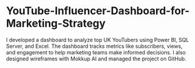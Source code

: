 # YouTube-Influencer-Dashboard-for-Marketing-Strategy
I developed a dashboard to analyze top UK YouTubers using Power BI, SQL Server, and Excel. The dashboard tracks metrics like subscribers, views, and engagement to help marketing teams make informed decisions. I also designed wireframes with Mokkup AI and managed the project on GitHub.

